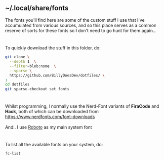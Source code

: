 ## ~/.local/share/fonts

The fonts you'll find here are some of the custom stuff I use that I've accumulated from various sources, and so this place serves as a common reserve of sorts for these fonts so I don't need to go hunt for them again...
#
To quickly download the stuff in this folder, do:
```sh
git clone \
  --depth 1  \
  --filter=blob:none  \
  --sparse \
  https://github.com/BillyDoesDev/dotfiles/ \
;
cd dotfiles
git sparse-checkout set fonts
```

#
Whilst programming, I normally use the Nerd-Font variants of **FiraCode** and **Hack**, both of which can be downloaded from https://www.nerdfonts.com/font-downloads</br></br>
And.. I use [Roboto](https://fonts.google.com/specimen/Roboto) as my main system font
#
To list all the available fonts on your system, do:
```sh
fc-list
```
